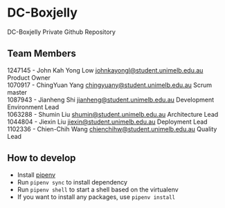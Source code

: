 # DC-Boxjelly
DC-Boxjelly Private Github Repository


## Team Members
1247145 - John Kah Yong Low johnkayongl@student.unimelb.edu.au Product Owner  
1070917 - ChingYuan Yang chingyuany@student.unimelb.edu.au  Scrum master  
1087943 - Jianheng Shi jianheng@student.unimelb.edu.au Development Environment Lead  
1063288 - Shumin Liu  shumin@student.unimelb.edu.au  Architecture Lead  
1044804 - Jiexin Liu jiexin@student.unimelb.edu.au  Deployment Lead  
1102336 - Chien-Chih Wang chienchihw@student.unimelb.edu.au  Quality Lead  

## How to develop
- Install [pipenv](https://pipenv.pypa.io/en/latest/)
- Run `pipenv sync` to install dependency
- Run `pipenv shell` to start a shell based on the virtualenv
- If you want to install any packages, use `pipenv install`